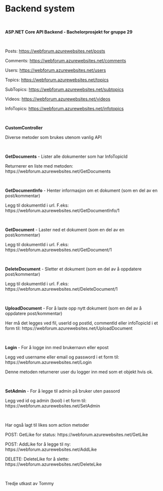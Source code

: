 # Backend system
<br />
<p><b>ASP.NET Core API Backend - Bachelorprosjekt for gruppe 29</b></p>
<br />
<p>Posts: <a href="https://webforum.azurewebsites.net/posts" target="_blank">https://webforum.azurewebsites.net/posts</a></p>
<p>Comments: <a href="https://webforum.azurewebsites.net/comments" target="_blank">https://webforum.azurewebsites.net/comments</a></p>
<p>Users: <a href="https://webforum.azurewebsites.net/users" target="_blank">https://webforum.azurewebsites.net/users</a></p>
<p>Topics: <a href="https://webforum.azurewebsites.net/topics" target="_blank">https://webforum.azurewebsites.net/topics</a></p>
<p>SubTopics: <a href="https://webforum.azurewebsites.net/subtopics" target="_blank">https://webforum.azurewebsites.net/subtopics</a></p>
<p>Videos: <a href="https://webforum.azurewebsites.net/videos" target="_blank">https://webforum.azurewebsites.net/videos</a></p>
<p>InfoTopics: <a href="https://webforum.azurewebsites.net/infotopics" target="_blank">https://webforum.azurewebsites.net/infotopics</a></p>
<br />
<p><b>CustomController</b></p>
<p>Diverse metoder som brukes utenom vanlig API</p>
<br />
<p><b>GetDocuments</b> - Lister alle dokumenter som har InfoTopicId</p>
<p>Returnerer en liste med metoden: https://webforum.azurewebsites.net/GetDocuments</p>
<br />
<p><b>GetDocumentInfo</b> - Henter informasjon om et dokument (som en del av en post/kommentar)</p>
<p>Legg til dokumentId i url. F.eks: https://webforum.azurewebsites.net/GetDocumentInfo/1</p>
<br />
<p><b>GetDocument</b> - Laster ned et dokument (som en del av en post/kommentar)</p>
<p>Legg til dokumentId i url. F.eks: https://webforum.azurewebsites.net/GetDocument/1</p>
<br />
<p><b>DeleteDocument</b> - Sletter et dokument (som en del av å oppdatere post/kommentar)</p>
<p>Legg til dokumentId i url. F.eks: https://webforum.azurewebsites.net/DeleteDocument/1</p>
<br />
<p><b>UploadDocument</b> - For å laste opp nytt dokument (som en del av å oppdatere post/kommentar)</p>
<p>Her må det legges ved fil, userId og postId, commentId eller infoTopicId i et form til: https://webforum.azurewebsites.net/UploadDocument</p>
<br />
<p><b>Login</b> - For å logge inn med brukernavn eller epost</p>
<p>Legg ved username eller email og password i et form til: https://webforum.azurewebsites.net/Login</p>
<p>Denne metoden returnerer user du logger inn med som et objekt hvis ok.</p>
<br />
<p><b>SetAdmin</b> - For å legge til admin på bruker uten passord</p>
<p>Legg ved id og admin (bool) i et form til: https://webforum.azurewebsites.net/SetAdmin</p>
<br />
<p>Har også lagt til likes som action metoder</p>
<p>POST: GetLike for status: https://webforum.azurewebsites.net/GetLike</p>
<p>POST: AddLike for å legge til ny: https://webforum.azurewebsites.net/AddLike</p>
<p>DELETE: DeleteLike for å slette: https://webforum.azurewebsites.net/DeleteLike</p>
<br />
<p>Tredje utkast av Tommy</p>
